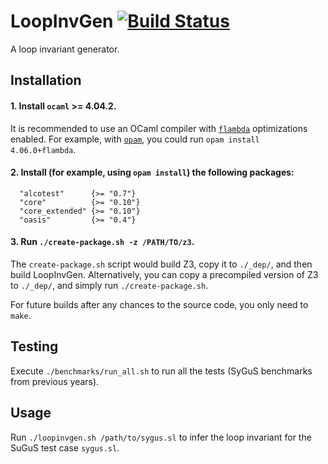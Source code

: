 # LoopInvGen [![Build Status](https://travis-ci.org/SaswatPadhi/LoopInvGen.svg?branch=master)][travis]

A loop invariant generator.

## Installation

#### 1. Install `ocaml` >= 4.04.2.
It is recommended to use an OCaml compiler with [`flambda`][flambda] optimizations enabled.
For example, with [`opam`](https://opam.ocaml.org/), you could run `opam install 4.06.0+flambda`.

#### 2. Install (for example, using `opam install`) the following packages:
```
  "alcotest"      {>= "0.7"}
  "core"          {>= "0.10"}
  "core_extended" {>= "0.10"}
  "oasis"         {>= "0.4"}
```

#### 3. Run `./create-package.sh -z /PATH/TO/z3`.
The `create-package.sh` script would build Z3, copy it to `./_dep/`, and then build LoopInvGen.
Alternatively, you can copy a precompiled version of Z3 to `./_dep/`, and simply run `./create-package.sh`.

For future builds after any chances to the source code, you only need to `make`.

## Testing

Execute `./benchmarks/run_all.sh` to run all the tests (SyGuS benchmarks from previous years).

## Usage

Run `./loopinvgen.sh /path/to/sygus.sl` to infer the loop invariant for the SuGuS test case `sygus.sl`.




[flambda]: https://caml.inria.fr/pub/docs/manual-ocaml/flambda.html
[travis]:  https://travis-ci.org/SaswatPadhi/LoopInvGen